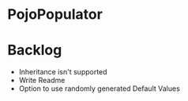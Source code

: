 # PojoPopulator

# Backlog

- Inheritance isn't supported
- Write Readme
- Option to use randomly generated Default Values